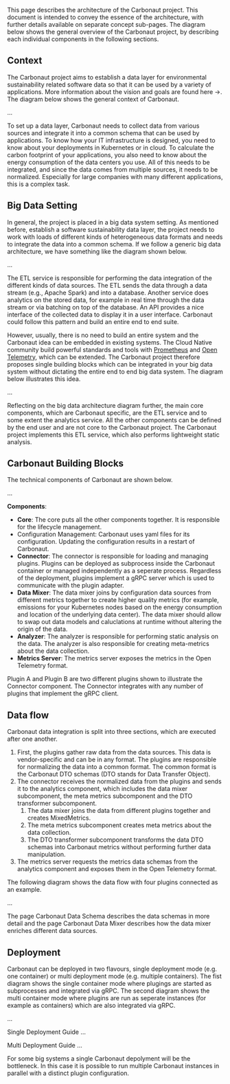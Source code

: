 This page describes the architecture of the Carbonaut project. This document is intended to convey the essence of the architecture, with further details available on separate concept sub-pages. The diagram below shows the general overview of the Carbonaut project, by describing each individual components in the following sections.

## Context

The Carbonaut project aims to establish a data layer for environmental sustainability related software data so that it can be used by a variety of applications. More information about the vision and goals are found here →. The diagram below shows the general context of Carbonaut.

...

To set up a data layer, Carbonaut needs to collect data from various sources and integrate it into a common schema that can be used by applications. To know how your IT infrastructure is designed, you need to know about your deployments in Kubernetes or in cloud. To calculate the carbon footprint of your applications, you also need to know about the energy consumption of the data centers you use. All of this needs to be integrated, and since the data comes from multiple sources, it needs to be normalized. Especially for large companies with many different applications, this is a complex task.

## Big Data Setting

In general, the project is placed in a big data system setting. As mentioned before, establish a software sustainability data layer, the project needs to work with loads of different kinds of heterogeneous data formats and needs to integrate the data into a common schema. If we follow a generic big data architecture, we have something like the diagram shown below.

...

The ETL service is responsible for performing the data integration of the different kinds of data sources. The ETL sends the data through a data stream (e.g., Apache Spark) and into a database. Another service does analytics on the stored data, for example in real time through the data stream or via batching on top of the database. An API provides a nice interface of the collected data to display it in a user interface. Carbonaut could follow this pattern and build an entire end to end suite.

However, usually, there is no need to build an entire system and the Carbonaut idea can be embedded in existing systems. The Cloud Native community build powerful standards and tools with [Prometheus](https://prometheus.io/)
and [Open Telemetry](https://opentelemetry.io/), which can be extended. The Carbonaut project therefore proposes single building blocks which can be integrated in your big data system without dictating the entire end to end big data system. The diagram below illustrates this idea.

...

Reflecting on the big data architecture diagram further, the main core components, which are Carbonaut specific, are the ETL service and to some extent the analytics service. All the other components can be defined by the end user and are not core to the Carbonaut project. The Carbonaut project implements this ETL service, which also performs lightweight static analysis.

## Carbonaut Building Blocks

The technical components of Carbonaut are shown below.

...

**Components**:
* **Core**: The core puts all the other components together. It is responsible for the lifecycle management.
* Configuration Management: Carbonaut uses yaml files for its configuration. Updating the configuration results in a restart of Carbonaut.
* **Connector**: The connector is responsible for loading and managing plugins. Plugins can be deployed as subprocess inside the Carbonaut container or managed independently as a seperate process. Regardless of the deployment, plugins implement a gRPC server which is used to communicate with the plugin adapter.
* **Data Mixer**: The data mixer joins by configuration data sources from different metrics together to create higher quality metrics (for example, emissions for your Kubernetes nodes based on the energy consumption and location of the underlying data center). The data mixer should allow to swap out data models and caluclations at runtime without altering the origin of the data.
* **Analyzer**: The analyzer is responsible for performing static analysis on the data. The analyzer is also responsible for creating meta-metrics about the data collection.
* **Metrics Server**: The metrics server exposes the metrics in the Open Telemetry format.

Plugin A and Plugin B are two different plugins shown to illustrate the Connector component. The Connector integrates with any number of plugins that implement the gRPC client.

## Data flow

Carbonaut data integration is split into three sections, which are executed after one another.

1. First, the plugins gather raw data from the data sources. This data is vendor-specific and can be in any format. The plugins are responsible for normalizing the data into a common format. The common format is the Carbonaut DTO schemas (DTO stands for Data Transfer Object).
2. The connector receives the normalized data from the plugins and sends it to the analytics component, which includes the data mixer subcomponent, the meta metrics subcomponent and the DTO transformer subcomponent.
   1. The data mixer joins the data from different plugins together and creates MixedMetrics.
   2. The meta metrics subcomponent creates meta metrics about the data collection.
   3. The DTO transformer subcomponent transforms the data DTO schemas into Carbonaut metrics without performing further data manipulation.
3. The metrics server requests the metrics data schemas from the analytics component and exposes them in the Open Telemetry format.

The following diagram shows the data flow with four plugins connected as an example.

...

The page Carbonaut Data Schema describes the data schemas in more detail and the page Carbonaut Data Mixer describes how the data mixer enriches different data sources.

## Deployment

Carbonaut can be deployed in two flavours, single deployment mode (e.g. one container) or multi deployment mode (e.g. multiple containers). The fist diagram shows the single container mode where plugings are started as subprocesses and integrated via gRPC. The second diagram shows the multi container mode where plugins are run as seperate instances (for example as containers) which are also integrated via gRPC.

...

Single Deployment Guide ...

Multi Deployment Guide ...

For some big systems a single Carbonaut depolyment will be the bottleneck. In this case it is possible to run multiple Carbonaut instances in parallel with a distinct plugin configuration.
